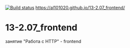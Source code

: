 [![Build status](https://ci.appveyor.com/api/projects/status/rfb4mb5ud0jixq30?svg=true)](https://ci.appveyor.com/project/Al101020/13-2-07-frontend)
<dr>https://al101020.github.io/13-2.07_frontend/<dr>

# 13-2.07_frontend
занятие "Работа с HTTP" - frontend
